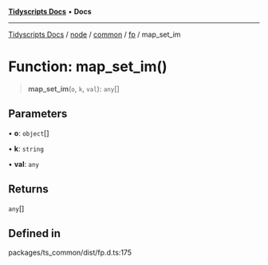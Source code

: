 [**Tidyscripts Docs**](../../../../../../../README.md) • **Docs**

***

[Tidyscripts Docs](../../../../../../../globals.md) / [node](../../../../../README.md) / [common](../../../README.md) / [fp](../README.md) / map\_set\_im

# Function: map\_set\_im()

> **map\_set\_im**(`o`, `k`, `val`): `any`[]

## Parameters

• **o**: `object`[]

• **k**: `string`

• **val**: `any`

## Returns

`any`[]

## Defined in

packages/ts\_common/dist/fp.d.ts:175
